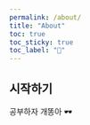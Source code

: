 ```yaml
---
permalink: /about/
title: "About"
toc: true
toc_sticky: true
toc_label: "👻"
---
```

## 시작하기

공부하자 개똥아  🕶